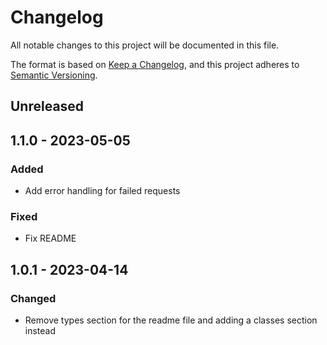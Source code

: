 # Changelog

All notable changes to this project will be documented in this file.

The format is based on [Keep a Changelog](https://keepachangelog.com/en/1.0.0/),
and this project adheres to [Semantic Versioning](https://semver.org/spec/v2.0.0.html).

## Unreleased

## 1.1.0 - 2023-05-05
### Added
- Add error handling for failed requests

### Fixed
- Fix README

## 1.0.1 - 2023-04-14
### Changed
- Remove types section for the readme file and adding a classes section instead
